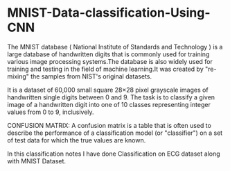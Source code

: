 # MNIST-Data-classification-Using-CNN

The MNIST database ( National Institute of Standards and Technology ) is a large database of handwritten digits that is commonly used for training various image processing systems.The database is also widely used for training and testing in the field of machine learning.It was created by "re-mixing" the samples from NIST's original datasets.

It is a dataset of 60,000 small square 28×28 pixel grayscale images of handwritten single digits between 0 and 9.
The task is to classify a given image of a handwritten digit into one of 10 classes representing integer values from 0 to 9, inclusively.

CONFUSION MATRIX:
A confusion matrix is a table that is often used to describe the performance of a classification model (or "classifier") on a set of test data for which the true values are known. 

In this classification notes I have done Classification on ECG dataset along with MNIST Dataset.
